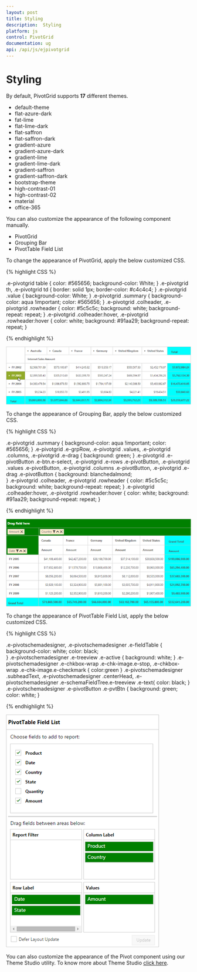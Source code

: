 ```yaml
---
layout: post
title: Styling
description:  Styling
platform: js
control: PivotGrid
documentation: ug
api: /api/js/ejpivotgrid
---
```


# Styling
By default, PivotGrid supports **17** different themes.

* default-theme
* flat-azure-dark
* fat-lime
* flat-lime-dark
* flat-saffron
* flat-saffron-dark
* gradient-azure
* gradient-azure-dark
* gradient-lime
* gradient-lime-dark
* gradient-saffron
* gradient-saffron-dark
* bootstrap-theme
* high-contrast-01
* high-contrast-02
* material
* office-365

You can also customize the appearance of the following component manually.

* PivotGrid
* Grouping Bar 
* PivotTable Field List

To change the appearance of PivotGrid, apply the below customized CSS.

{% highlight CSS %}

.e-pivotgrid table {
   color: #565656;
   background-color: White;
}
.e-pivotgrid th,
.e-pivotgrid td {
   border: solid 1px;
   border-color: #c4c4c4;
}
.e-pivotgrid .value {
   background-color: White;
}
.e-pivotgrid .summary {
   background-color: aqua !important;
   color: #565656;
}
.e-pivotgrid .colheader, .e-pivotgrid .rowheader {
   color: #5c5c5c;
   background: white;
   background-repeat: repeat;
}
.e-pivotgrid .colheader:hover, .e-pivotgrid .rowheader:hover {
   color: white;
   background: #91aa29;
   background-repeat: repeat;
}

{% endhighlight %}

![](Styling_images/customtheme-pivotgrid.png)

To change the appearance of Grouping Bar, apply the below customized CSS.

{% highlight CSS %}

.e-pivotgrid .summary {
   background-color: aqua !important;
   color: #565656;
}
.e-pivotgrid .e-grpRow, .e-pivotgrid .values, .e-pivotgrid .columns, .e-pivotgrid .e-drag {
   background: green;
}
.e-pivotgrid .e-pivotButton .e-btn.e-select, .e-pivotgrid .e-rows .e-pivotButton, .e-pivotgrid .values .e-pivotButton, .e-pivotgrid .columns .e-pivotButton, .e-pivotgrid .e-drag .e-pivotButton {
   background: blanchedalmond;    
}
.e-pivotgrid .colheader, .e-pivotgrid .rowheader {
   color: #5c5c5c;
   background: white;
   background-repeat: repeat;
}
.e-pivotgrid .colheader:hover, .e-pivotgrid .rowheader:hover {
   color: white;
   background: #91aa29;
   background-repeat: repeat;
}

{% endhighlight %}

![](Styling_images/customtheme-groupingbar.png)

To change the appearance of PivotTable Field List, apply the below customized CSS.

{% highlight CSS %}

.e-pivotschemadesigner, .e-pivotschemadesigner .e-fieldTable {
     background-color: white;
     color: black;   
}
.e-pivotschemadesigner .e-treeview .e-active {
     background: white;
}
.e-pivotschemadesigner .e-chkbox-wrap .e-chk-image.e-stop, .e-chkbox-wrap .e-chk-image.e-checkmark {
     color:green
}
.e-pivotschemadesigner .subheadText, .e-pivotschemadesigner .centerHead, .e-pivotschemadesigner .e-schemaFieldTree.e-treeview .e-text{
     color: black;
}
.e-pivotschemadesigner .e-pivotButton .e-pvtBtn {
     background: green;
     color: white;
}

{% endhighlight %}

![](Styling_images/customtheme-fieldist.png)

You can also customize the appearance of the Pivot component using our Theme Studio utility. To know more about Theme Studio [click here](/js/PivotGrid/Styling). 

